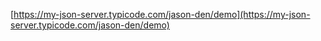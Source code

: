 [https://my-json-server.typicode.com/jason-den/demo](https://my-json-server.typicode.com/jason-den/demo)
